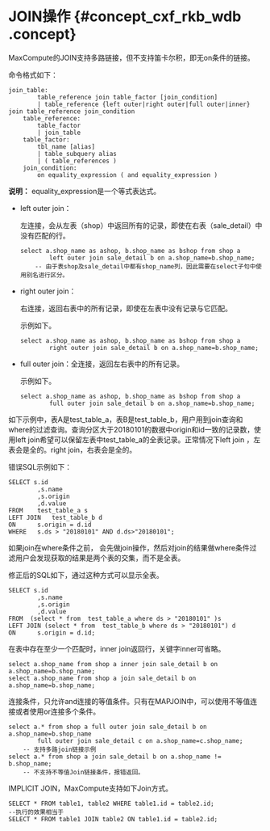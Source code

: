 # JOIN操作 {#concept_cxf_rkb_wdb .concept}

MaxCompute的JOIN支持多路链接，但不支持笛卡尔积，即无on条件的链接。

命令格式如下：

```
join_table:
        table_reference join table_factor [join_condition]
        | table_reference {left outer|right outer|full outer|inner} join table_reference join_condition
    table_reference:
        table_factor
        | join_table
    table_factor:
        tbl_name [alias]
        | table_subquery alias
        | ( table_references )
    join_condition:
        on equality_expression ( and equality_expression )
```

**说明：** equality\_expression是一个等式表达式。

-   left outer join：

    左连接，会从左表（shop）中返回所有的记录，即使在右表（sale\_detail）中没有匹配的行。

    ```
    select a.shop_name as ashop, b.shop_name as bshop from shop a
            left outer join sale_detail b on a.shop_name=b.shop_name;
        -- 由于表shop及sale_detail中都有shop_name列，因此需要在select子句中使用别名进行区分。
    ```

-   right outer join：

    右连接，返回右表中的所有记录，即使在左表中没有记录与它匹配。

    示例如下。

    ```
    select a.shop_name as ashop, b.shop_name as bshop from shop a
            right outer join sale_detail b on a.shop_name=b.shop_name;
    ```

-   full outer join：全连接，返回左右表中的所有记录。

    示例如下。

    ```
    select a.shop_name as ashop, b.shop_name as bshop from shop a
            full outer join sale_detail b on a.shop_name=b.shop_name;
    ```


如下示例中，表A是test\_table\_a，表B是test\_table\_b，用户用到join查询和where的过滤查询。查询分区大于20180101的数据中origin和id一致的记录数，使用left join希望可以保留左表中test\_table\_a的全表记录。正常情况下left join ，左表会是全的。right join，右表会是全的。

错误SQL示例如下：

```
SELECT s.id
        ,s.name
        ,s.origin
        ,d.value
FROM    test_table_a s
LEFT JOIN   test_table_b d
ON      s.origin = d.id
WHERE   s.ds > "20180101" AND d.ds>"20180101";
```

如果join在where条件之前， 会先做join操作，然后对join的结果做where条件过滤用户会发现获取的结果是两个表的交集，而不是全表。

修正后的SQL如下，通过这种方式可以显示全表。

```
SELECT s.id
        ,s.name
        ,s.origin
        ,d.value
FROM  (select * from  test_table_a where ds > "20180101" )s
LEFT JOIN (select * from  test_table_b where ds > "20180101") d
ON      s.origin = d.id;
```

在表中存在至少一个匹配时，inner join返回行，关键字inner可省略。

```
select a.shop_name from shop a inner join sale_detail b on a.shop_name=b.shop_name;
select a.shop_name from shop a join sale_detail b on a.shop_name=b.shop_name;
```

连接条件，只允许and连接的等值条件。只有在MAPJOIN中，可以使用不等值连接或者使用or连接多个条件。

```
select a.* from shop a full outer join sale_detail b on a.shop_name=b.shop_name
        full outer join sale_detail c on a.shop_name=c.shop_name;
    -- 支持多路join链接示例
select a.* from shop a join sale_detail b on a.shop_name != b.shop_name;
    -- 不支持不等值Join链接条件，报错返回。
```

IMPLICIT JOIN，MaxCompute支持如下Join方式。

```
SELECT * FROM table1, table2 WHERE table1.id = table2.id;
--执行的效果相当于
SELECT * FROM table1 JOIN table2 ON table1.id = table2.id;
```


